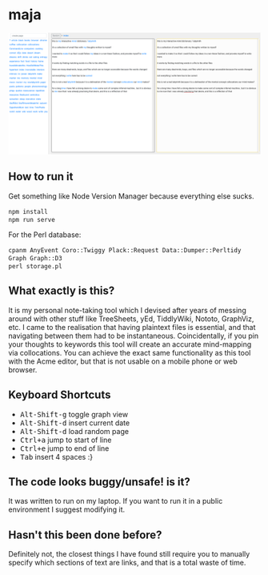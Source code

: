 # maja

![a screenshot](https://raw.githubusercontent.com/Tanami/maja/master/opt/maja.png)

## How to run it

Get something like Node Version Manager because everything else sucks.

```
npm install
npm run serve
```

For the Perl database:
```
cpanm AnyEvent Coro::Twiggy Plack::Request Data::Dumper::Perltidy Graph Graph::D3
perl storage.pl
```

## What exactly is this?
It is my personal note-taking tool which I devised after years of messing around with other stuff like TreeSheets, yEd, TiddlyWiki, Nototo, GraphViz, etc. I came to the realisation that having plaintext files is essential, and that navigating between them had to be instantaneous. Coincidentally, if you pin your thoughts to keywords this tool will create an accurate mind-mapping via collocations. You can achieve the exact same functionality as this tool with the Acme editor, but that is not usable on a mobile phone or web browser.

## Keyboard Shortcuts
- <kbd>Alt-Shift-g</kbd>  toggle graph view
- <kbd>Alt-Shift-d</kbd>  insert current date
- <kbd>Alt-Shift-d</kbd>  load random page
- <kbd>Ctrl+a</kbd>  jump to start of line
- <kbd>Ctrl+e</kbd>  jump to end of line
- <kbd>Tab</kbd>  insert 4 spaces :}


## The code looks buggy/unsafe! is it?
It was written to run on my laptop. If you want to run it in a public environment I suggest modifying it.

## Hasn't this been done before?
Definitely not, the closest things I have found still require you to manually specify which sections of text are links, and that is a total waste of time.